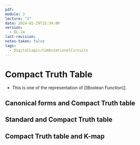 ```yaml
---
pdf: 
module: 3
lecture: "1"
date: 2024-02-29T15:34:00
version:
  - DL-24
last-revision: 
notes-taken: false
tags:
  - DigitalLogic/CombinationalCircuits
---
```

# Compact Truth Table

- This is one of the representation of [[Boolean Function]].

## Canonical forms and Compact Truth table


## Standard and Compact Truth table 


## Compact Truth table and K-map

